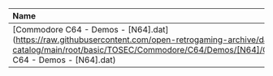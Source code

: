 |Name|Size|
|:---|---:|
|[Commodore C64 - Demos - [N64].dat](https://raw.githubusercontent.com/open-retrogaming-archive/dat-catalog/main/root/basic/TOSEC/Commodore/C64/Demos/[N64]/Commodore C64 - Demos - [N64].dat)|1106|
